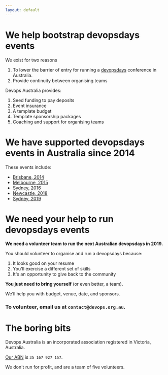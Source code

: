 ```yaml
---
layout: default
---
```


# We help bootstrap devopsdays events

We exist for two reasons

1. To lower the barrier of entry for running a [devopsdays](https://devopsdays.org/) conference in Australia.
2. Provide continuity between organising teams

Devops Australia provides:

1. Seed funding to pay deposits
2. Event insurance
3. A template budget
4. Template sponsorship packages
5. Coaching and support for organising teams

# We have supported devopsdays events in Australia since 2014

These events include:

- [Brisbane, 2014](https://legacy.devopsdays.org/events/2014-brisbane/)
- [Melbourne, 2015](https://legacy.devopsdays.org/events/2015-melbourne/)
- [Sydney, 2016](https://www.devopsdays.org/events/2016-sydney/)
- [Newcastle, 2018](https://www.devopsdays.org/events/2018-newcastle/)
- [Sydney, 2019](https://www.devopsdays.org/events/2019-sydney/)

# We need your help to run devopsdays events

**We need a volunteer team to run the next Australian devopsdays in 2019.**

You should volunteer to organise and run a devopsdays because:

1. It looks good on your resume
2. You'll exercise a different set of skills
3. It's an opportunity to give back to the community

**You just need to bring yourself** (or even better, a team).

We’ll help you with budget, venue, date, and sponsors.

### To volunteer, email us at `contact@devops.org.au`.

# The boring bits

Devops Australia is an incorporated association registered in Victoria, Australia.

[Our ABN](https://abr.business.gov.au/ABN/View?abn=35167927157) is `35 167 927 157`.

We don't run for profit, and are a team of five volunteers.
